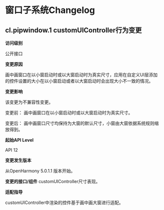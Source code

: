 # 窗口子系统Changelog

## cl.pipwindow.1 customUIController行为变更

**访问级别**

公开接口

**变更原因**

画中画窗口在以小窗启动时或以大窗启动时为真实尺寸，应用在自定义UI层添加的控件设置的大小在以小窗启动或者以大窗启动时会出现大小不一致的情况。

**变更影响**

该变更为不兼容性变更。

变更前：
画中画窗口在以小窗启动时或以大窗启动时为真实尺寸。

变更后：
画中画窗口尺寸均保持为大窗的默认尺寸，小窗由大窗依据系统规则缩放得到。

**起始API Level**

API 12

**变更发生版本**

从OpenHarmony 5.0.1.1 版本开始。

**变更的接口/组件**
customUIController尺寸表现。

**适配指导**

customUIController中渲染的控件基于画中画大窗进行适配。